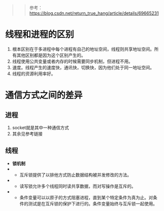 >> 参考：https://blog.csdn.net/return_true_hang/article/details/69665231

# 线程和进程的区别
1. 根本区别在于多进程中每个进程有自己的地址空间，线程则共享地址空间。所有其他区别都是因为这个区别产生的。
2. 线程使用公共变量或者内存的时候需要同步机制，但进程不用。
3. 速度。线程产生的速度快，通讯快，切换快，因为他们处于同一地址空间。 
4. 线程的资源利用率好。 

# 通信方式之间的差异
## 进程
1. socket就是其中一种通信方式
2. 其余见参考链接
## 线程
- **锁机制**
- - 互斥锁提供了以排他方式防止数据结构被并发修改的方法。
- - 读写锁允许多个线程同时读共享数据，而对写操作是互斥的。
- - 条件变量可以以原子的方式阻塞进程，直到某个特定条件为真为止。对条件的测试是在互斥锁的保护下进行的。条件变量始终与互斥锁一起使用。

